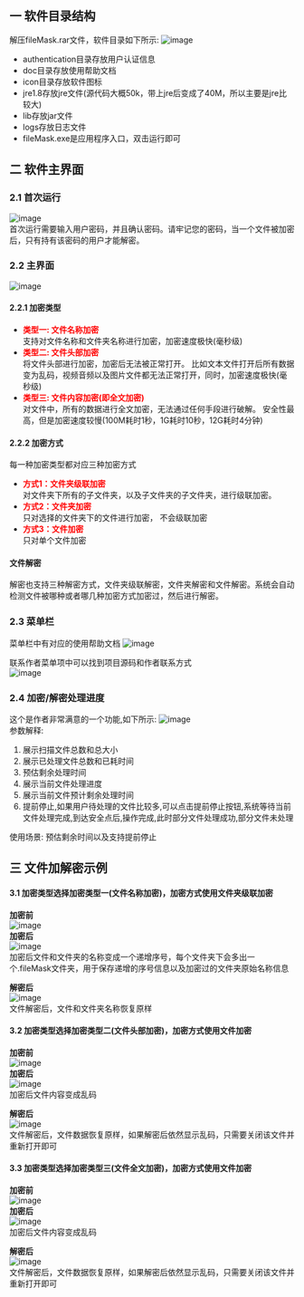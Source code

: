 ## 一 软件目录结构
解压fileMask.rar文件，软件目录如下所示:
![image](https://github.com/quanzongwei/markdown-picture/blob/main/%E6%96%87%E4%BB%B6%E7%9B%AE%E5%BD%95.png)

* authentication目录存放用户认证信息
* doc目录存放使用帮助文档
* icon目录存放软件图标
* jre1.8存放jre文件(源代码大概50k，带上jre后变成了40M，所以主要是jre比较大)
* lib存放jar文件
* logs存放日志文件
* fileMask.exe是应用程序入口，双击运行即可

## 二 软件主界面
### 2.1 首次运行

![image](https://github.com/quanzongwei/markdown-picture/blob/main/%E9%A6%96%E6%AC%A1%E8%BF%90%E8%A1%8C.png)  
首次运行需要输入用户密码，并且确认密码。请牢记您的密码，当一个文件被加密后，只有持有该密码的用户才能解密。

### 2.2 主界面
![image](https://github.com/quanzongwei/markdown-picture/blob/main/%E4%B8%BB%E7%95%8C%E9%9D%A2v2.png)  


#### 2.2.1 加密类型
* <strong><font color=#FF0000> 类型一: 文件名称加密 </font></strong>   
支持对文件名称和文件夹名称进行加密，加密速度极快(毫秒级)
* <strong><font color=#FF0000> 类型二: 文件头部加密 </font></strong>  
将文件头部进行加密，加密后无法被正常打开。 比如文本文件打开后所有数据变为乱码，视频音频以及图片文件都无法正常打开，同时，加密速度极快(毫秒级)
* <strong><font color=#FF0000> 类型三: 文件内容加密(即全文加密) </font></strong>  
对文件中，所有的数据进行全文加密，无法通过任何手段进行破解。 安全性最高，但是加密速度较慢(100M耗时1秒，1G耗时10秒，12G耗时4分钟)  

#### 2.2.2 加密方式
每一种加密类型都对应三种加密方式
* <strong><font color=#FF0000> 方式1：文件夹级联加密 </font></strong>    
对文件夹下所有的子文件夹，以及子文件夹的子文件夹，进行级联加密。
* <strong><font color=#FF0000> 方式2：文件夹加密 </font></strong>    
只对选择的文件夹下的文件进行加密， 不会级联加密
* <strong><font color=#FF0000> 方式3：文件加密 </font></strong>  
只对单个文件加密
#### 文件解密
解密也支持三种解密方式，文件夹级联解密，文件夹解密和文件解密。系统会自动检测文件被哪种或者哪几种加密方式加密过，然后进行解密。

### 2.3 菜单栏
菜单栏中有对应的使用帮助文档
![image](https://github.com/quanzongwei/markdown-picture/blob/main/%E8%8F%9C%E5%8D%95%E6%A0%8F%E5%B8%AE%E5%8A%A9%E6%96%87%E6%A1%A3.png)  
  

联系作者菜单项中可以找到项目源码和作者联系方式  
![image](https://github.com/quanzongwei/markdown-picture/blob/main/%E8%81%94%E7%B3%BB%E4%BD%9C%E8%80%85.png)  

### 2.4 加密/解密处理进度
这个是作者非常满意的一个功能,如下所示:
![image](https://github.com/quanzongwei/markdown-picture/blob/main/%E8%BF%9B%E5%BA%A6%E6%98%BE%E7%A4%BA.png)  
参数解释:  
1. 展示扫描文件总数和总大小
2. 展示已处理文件总数和已耗时间
3. 预估剩余处理时间
4. 展示当前文件处理进度
5. 展示当前文件预计剩余处理时间
6. 提前停止,如果用户待处理的文件比较多,可以点击提前停止按钮,系统等待当前文件处理完成,到达安全点后,操作完成,此时部分文件处理成功,部分文件未处理    

使用场景: 预估剩余时间以及支持提前停止
## 三 文件加解密示例
#### 3.1 加密类型选择加密类型一(文件名称加密)，加密方式使用文件夹级联加密  
**加密前**  
![image](https://github.com/quanzongwei/markdown-picture/blob/main/%E5%8A%A0%E5%AF%86%E5%89%8D-1.png)  
**加密后**  
![image](https://github.com/quanzongwei/markdown-picture/blob/main/%E5%8A%A0%E5%AF%86%E5%90%8E-1.png)  
加密后文件和文件夹的名称变成一个递增序号，每个文件夹下会多出一个.fileMask文件夹，用于保存递增的序号信息以及加密过的文件夹原始名称信息  

**解密后**  
![image](https://github.com/quanzongwei/markdown-picture/blob/main/%E8%A7%A3%E5%AF%86%E5%90%8E-1.png)    
文件解密后，文件和文件夹名称恢复原样

#### 3.2 加密类型选择加密类型二(文件头部加密)，加密方式使用文件加密  
**加密前**  
![image](https://github.com/quanzongwei/markdown-picture/blob/main/%E5%8A%A0%E5%AF%86%E5%89%8D-2.png)  
**加密后**  
![image](https://github.com/quanzongwei/markdown-picture/blob/main/%E5%8A%A0%E5%AF%86%E5%90%8E-2.png)    
加密后文件内容变成乱码
   
**解密后**  
![image](https://github.com/quanzongwei/markdown-picture/blob/main/%E8%A7%A3%E5%AF%86%E5%90%8E-2.png)    
文件解密后，文件数据恢复原样，如果解密后依然显示乱码，只需要关闭该文件并重新打开即可

#### 3.3 加密类型选择加密类型三(文件全文加密)，加密方式使用文件加密  
**加密前**  
![image](https://github.com/quanzongwei/markdown-picture/blob/main/%E5%8A%A0%E5%AF%86%E5%89%8D-3.png)  
**加密后**  
![image](https://github.com/quanzongwei/markdown-picture/blob/main/%E5%8A%A0%E5%AF%86%E5%90%8E-3.png)  
加密后文件内容变成乱码  
  
**解密后**  
![image](https://github.com/quanzongwei/markdown-picture/blob/main/%E8%A7%A3%E5%AF%86%E5%90%8E-3.png)    
文件解密后，文件数据恢复原样，如果解密后依然显示乱码，只需要关闭该文件并重新打开即可
